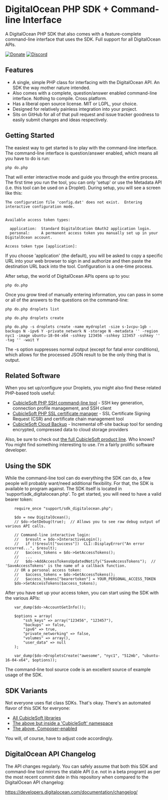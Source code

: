 DigitalOcean PHP SDK + Command-line Interface
=============================================

A DigitalOcean PHP SDK that also comes with a feature-complete command-line interface that uses the SDK.  Full support for all DigitalOcean APIs.

[![Donate](https://cubiclesoft.com/res/donate-shield.png)](https://cubiclesoft.com/donate/) [![Discord](https://img.shields.io/discord/777282089980526602?label=chat&logo=discord)](https://cubiclesoft.com/product-support/github/)

Features
--------

* A single, simple PHP class for interfacing with the DigitalOcean API.  An SDK the way mother nature intended.
* Also comes with a complete, question/answer enabled command-line interface.  Nothing to compile.  Cross platform.
* Has a liberal open source license.  MIT or LGPL, your choice.
* Designed for relatively painless integration into your project.
* Sits on GitHub for all of that pull request and issue tracker goodness to easily submit changes and ideas respectively.

Getting Started
---------------

The easiest way to get started is to play with the command-line interface.  The command-line interface is question/answer enabled, which means all you have to do is run:

````
php do.php
````

That will enter interactive mode and guide you through the entire process.  The first time you run the tool, you can only 'setup' or use the Metadata API (i.e. this tool can be used on a Droplet).  During setup, you will see a screen like this:

````
The configuration file 'config.dat' does not exist.  Entering interactive configuration mode.


Available access token types:

  application:  Standard DigitalOcation OAuth2 application login.
  personal:     A permanent access token you manually set up in your DigitalOcean account.

Access token type [application]:
````

If you choose 'application' (the default), you will be asked to copy a specific URL into your web browser to sign in and authorize and then paste the destination URL back into the tool.  Configuration is a one-time process.

After setup, the world of DigitalOcean APIs opens up to you:

````
php do.php
````

Once you grow tired of manually entering information, you can pass in some or all of the answers to the questions on the command-line:

````
php do.php droplets list

php do.php droplets create

php do.php -s droplets create -name mydroplet -size s-1vcpu-1gb -backups N -ipv6 Y -private_network N -storage N -metadata '' -region nyc1 -image ubuntu-18-04-x64 -sshkey 123456 -sshkey 123457 -sshkey '' -tag '' -wait Y
````

The -s option suppresses normal output (except for fatal error conditions), which allows for the processed JSON result to be the only thing that is output.

Related Software
----------------

When you set up/configure your Droplets, you might also find these related PHP-based tools useful:

* [CubicleSoft PHP SSH command-line tool](https://github.com/cubiclesoft/php-ssh) - SSH key generation, connection profile management, and SSH client
* [CubicleSoft PHP SSL certificate manager](https://github.com/cubiclesoft/php-ssl-certs) - SSL Certificate Signing Request (CSR) and certificate chain management tool
* [CubicleSoft Cloud Backup](https://github.com/cubiclesoft/cloud-backup) - Incremental off-site backup tool for sending encrypted, compressed data to cloud storage providers

Also, be sure to check out [the full CubicleSoft product line](http://cubiclesoft.com/).  Who knows?  You might find something interesting to use.  I'm a fairly prolific software developer.

Using the SDK
-------------

While the command-line tool can do everything the SDK can do, a few people will probably want/need additional flexibility.  For that, the SDK is available to program against.  The SDK itself is located in 'support\sdk_digitalocean.php'.  To get started, you will need to have a valid bearer token:

````
	require_once "support/sdk_digitalocean.php";

	$do = new DigitalOcean();
	// $do->SetDebug(true);  // Allows you to see raw debug output of various API calls.

	// Command-line interactive login:
	//   $result = $do->InteractiveLogin();
	//   if (!$result["success"])  CLI::DisplayError("An error occurred...", $result);
	//   $access_tokens = $do->GetAccessTokens();
	//   ...
	//   $do->AddAccessTokensUpdatedNotify("SaveAccessTokens");  // 'SaveAccessTokens' is the name of a callback function.
	// OR a personal access token:
	//   $access_tokens = $do->GetAccessTokens();
	//   $access_tokens["bearertoken"] = YOUR_PERSONAL_ACCESS_TOKEN
	$do->SetAccessTokens($access_tokens);
````

After you have set up your access token, you can start using the SDK with the various APIs:

````
	var_dump($do->AccountGetInfo());

	$options = array(
		"ssh_keys" => array("123456", "123457"),
		"backups" => false,
		"ipv6" => true,
		"private_networking" => false,
		"volumes" => array(),
		"user_data" => null
	);

	var_dump($do->DropletsCreate("awesome", "nyc1", "512mb", "ubuntu-16-04-x64", $options));
````

The command-line tool source code is an excellent source of example usage of the SDK.

SDK Variants
------------

Not everyone uses flat class SDKs.  That's okay.  There's an automated flavor of this SDK for everyone:

* [All CubicleSoft libraries](https://github.com/cubiclesoft/php-libs)
* [The above but inside a 'CubicleSoft' namespace](https://github.com/cubiclesoft/php-libs-namespaced)
* [The above, Composer-enabled](https://github.com/cubiclesoft/php-libs-to-composer)

You will, of course, have to adjust code accordingly.

DigitalOcean API Changelog
--------------------------

The API changes regularly.  You can safely assume that both this SDK and command-line tool mirrors the stable API (i.e. not in a beta program) as per the most recent commit date in this repository when compared to the DigitalOcean API changelog:

https://developers.digitalocean.com/documentation/changelog/
